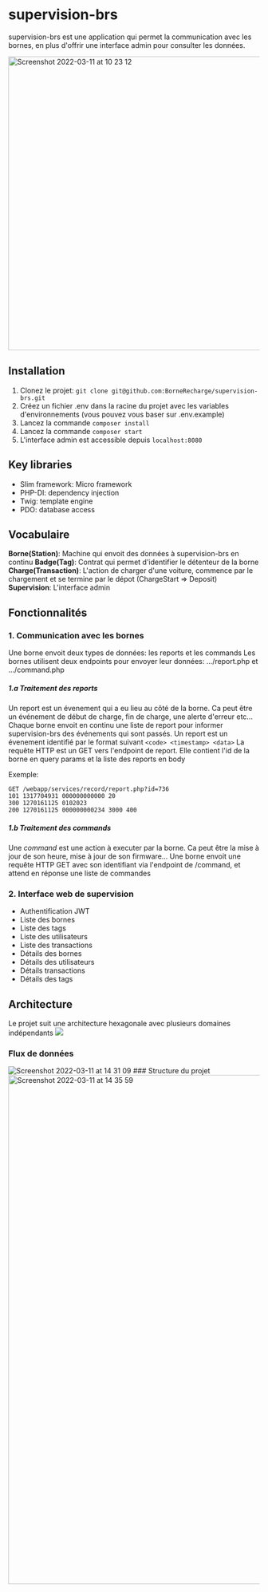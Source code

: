 # supervision-brs

supervision-brs est une application qui permet la communication avec les bornes, en plus d'offrir une interface admin pour consulter les données.

<img width="589" alt="Screenshot 2022-03-11 at 10 23 12" src="https://user-images.githubusercontent.com/98808446/157877613-380fc0fc-8c4b-41a9-88d5-61dce78148f3.png">

## Installation
1. Clonez le projet: `git clone git@github.com:BorneRecharge/supervision-brs.git`
2. Créez un fichier .env dans la racine du projet avec les variables d'environnements (vous pouvez vous baser sur .env.example)
3. Lancez la commande `composer install`
4. Lancez la commande `composer start`
5. L'interface admin est accessible depuis `localhost:8080`

## Key libraries
- Slim framework: Micro framework 
- PHP-DI: dependency injection
- Twig: template engine
- PDO: database access

## Vocabulaire
**Borne(Station)**: Machine qui envoit des données à supervision-brs en continu
**Badge(Tag)**: Contrat qui permet d'identifier le détenteur de la borne
**Charge(Transaction)**: L'action de charger d'une voiture, commence par le chargement et se termine par le dépot 
(ChargeStart => Deposit)
**Supervision**: L'interface admin

## Fonctionnalités
### 1. Communication avec les bornes
Une borne envoit deux types de données: les reports et les commands
Les bornes utilisent deux endpoints pour envoyer leur données: .../report.php et .../command.php
##### 1.a Traitement des *reports*
Un report est un évenement qui a eu lieu au côté de la borne. Ca peut être un événement de début de charge, fin de charge, une alerte d'erreur etc...
Chaque borne envoit en continu une liste de report pour informer supervision-brs des événements qui sont passés.
Un report est un évenement identifié par le format suivant `<code> <timestamp> <data>`
La requête HTTP est un GET vers l'endpoint de report. Elle contient l'id de la borne en query params et la liste des reports en body

Exemple:
```
GET /webapp/services/record/report.php?id=736
101 1317704931 000000000000 20
300 1270161125 0102023
200 1270161125 000000000234 3000 400
```
##### 1.b Traitement des *commands*
Une *command* est une action à executer par la borne. Ca peut être la mise à jour de son heure, mise à jour de son firmware...
Une borne envoit une requête HTTP GET avec son identifiant via l'endpoint de /command, et attend en réponse une liste de commandes

### 2. Interface web de supervision
- Authentification JWT
- Liste des bornes
- Liste des tags
- Liste des utilisateurs
- Liste des transactions
- Détails des bornes
- Détails des utilisateurs
- Détails transactions
- Détails des tags

## Architecture
Le projet suit une architecture hexagonale avec plusieurs domaines indépendants
<img src="http://oumarkonate.com/wp-content/uploads/2019/11/Hexagonal-architecture.png" >

### Flux de données

<img  alt="Screenshot 2022-03-11 at 14 31 09" src="https://user-images.githubusercontent.com/98808446/157877588-5d9391d3-8e07-4273-ba30-c60b9a8aa5b3.png">
### Structure du projet

<img width="1021" alt="Screenshot 2022-03-11 at 14 35 59" src="https://user-images.githubusercontent.com/98808446/157878270-27e322a4-7e9b-4e93-948e-f3640f37c683.png">
